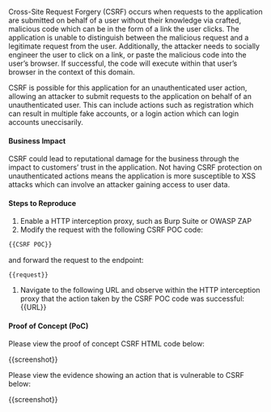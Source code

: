 Cross-Site Request Forgery (CSRF) occurs when requests to the application are submitted on behalf of a user without their knowledge via crafted, malicious code which can be in the form of a link the user clicks. The application is unable to distinguish between the malicious request and a legitimate request from the user. Additionally, the attacker needs to socially engineer the user to click on a link, or paste the malicious code into the user’s browser. If successful, the code will execute within that user’s browser in the context of this domain.

CSRF is possible for this application for an unauthenticated user action, allowing an attacker to submit requests to the application on behalf of an unauthenticated user. This can include actions such as registration which can result in multiple fake accounts, or a login action which can login accounts uneccisarily.

#### Business Impact

CSRF could lead to reputational damage for the business through the impact to customers’ trust in the application. Not having CSRF protection on unauthenticated actions means the application is more susceptible to XSS attacks which can involve an attacker gaining access to user data.

#### Steps to Reproduce

1. Enable a HTTP interception proxy, such as Burp Suite or OWASP ZAP
1. Modify the request with the following CSRF POC code:

```HTML
{{CSRF POC}}
```

 and forward the request to the endpoint:

```HTTP
{{request}}
```

1. Navigate to the following URL and observe within the HTTP interception proxy that the action taken by the CSRF POC code was successful: {{URL}}

#### Proof of Concept (PoC)

Please view the proof of concept CSRF HTML code below:

{{screenshot}}

Please view the evidence showing an action that is vulnerable to CSRF below:

{{screenshot}}
